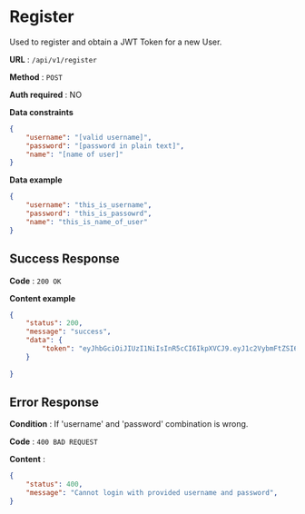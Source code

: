 # Register

Used to register and obtain a JWT Token for a new User.

**URL** : `/api/v1/register`

**Method** : `POST`

**Auth required** : NO

**Data constraints**

```json
{
    "username": "[valid username]",
    "password": "[password in plain text]",
    "name": "[name of user]"
}
```

**Data example**

```json
{
    "username": "this_is_username",
    "password": "this_is_passowrd",
    "name": "this_is_name_of_user"
}
```

## Success Response

**Code** : `200 OK`

**Content example**

```json
{   
    "status": 200,
    "message": "success",
    "data": {
        "token": "eyJhbGciOiJIUzI1NiIsInR5cCI6IkpXVCJ9.eyJ1c2VybmFtZSI6Im15bmFtZWlzIiwiZXhwIjoxNjU0NDcyNjY3fQ.6F74-GCleoBb3_dukjanGetVweW5VcF9vy13CcCyyKk"
    }
    
}
```

## Error Response

**Condition** : If 'username' and 'password' combination is wrong.

**Code** : `400 BAD REQUEST`

**Content** :

```json
{
    "status": 400,
    "message": "Cannot login with provided username and password",
}
```
